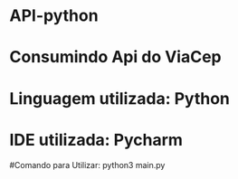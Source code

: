 # API-python

# Consumindo Api do ViaCep
# Linguagem utilizada: Python
# IDE utilizada: Pycharm


#Comando para Utilizar: python3 main.py
